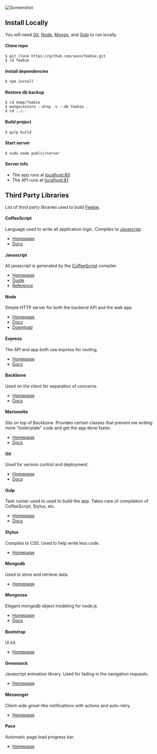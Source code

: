 ![Screenshot](https://s3.amazonaws.com/feebie/feebie_852.png)

## Install Locally

You will need [Git](http://git-scm.com/), [Node](http://nodejs.org/), [Mongo](http://www.mongodb.org/), and [Gulp](http://gulpjs.com/) to run locally.

#### Clone repo

```shell
$ git clone https://github.com/vovn/feebie.git
$ cd feebie
```

#### Install dependencies

```shell
$ npm install
```

#### Restore db backup

```shell
$ cd dump/feebie
$ mongorestore --drop -v --db feebie .
$ cd ../..
```

#### Build project

```shell
$ gulp build
```

#### Start server

```shell
$ sudo node public/server
``` 

#### Server info

* The app runs at [localhost:80](http://localhost:80/)
* The API runs at [localhost:81](http://localhost:81/)

## Third Party Libraries

List of third party libraries used to build [Feebie](https://github.com/vovn/feebie).

#### CoffeeScript

Language used to write all application logic. Compiles to [Javascript](#javascript).

* [Homepage](http://coffeescript.org/)
* [Docs](http://coffeescript.org/)

#### Javascript

All javascript is generated by the [CoffeeScript](#coffeescript) compiler.

* [Homepage](https://developer.mozilla.org/en-US/docs/Web/JavaScript)
* [Guide](https://developer.mozilla.org/en-US/docs/Web/JavaScript/Guide)
* [Reference](https://developer.mozilla.org/en-US/docs/Web/JavaScript/Reference)

#### Node

Simple HTTP server for both the backend API and the web app.

* [Homepage](http://nodejs.org/)
* [Docs](http://nodejs.org/api/)
* [Download](http://nodejs.org/download/)

#### Express

The API and app both use express for routing.

* [Homepage](http://expressjs.com/)
* [Docs](http://expressjs.com/api.html)

#### Backbone

Used on the client for separation of concerns.

* [Homepage](http://backbonejs.org/)
* [Docs](http://backbonejs.org/#introduction)

#### Marionette

Sits on top of Backbone. Provides certain classes that prevent me writing more "boilerplate" code and get the app done faster.

* [Homepage](http://marionettejs.com/)
* [Docs](https://github.com/marionettejs/backbone.marionette/blob/master/readme.md#documentation)

#### Git

Used for version control and deployment.

* [Homepage](http://git-scm.com/)
* [Docs](http://git-scm.com/documentation)

#### Gulp

Task runner used to used to build the app. Takes care of compilation of CoffeeScript, Stylus, etc.

* [Homepage](http://gulpjs.com/)
* [Docs](https://github.com/gulpjs/gulp/blob/master/README.md#documentation)

#### Stylus

Compiles to CSS. Used to help write less code.

* [Homepage](http://learnboost.github.io/stylus/)

#### Mongodb

Used to store and retrieve data.

* [Homepage](http://www.mongodb.org/)

#### Mongoose

Elegant mongodb object modeling for node.js.

* [Homepage](http://mongoosejs.com/)
* [Docs](http://mongoosejs.com/docs/guide.html)

#### Bootstrap

Ui kit.

* [Homepage](http://getbootstrap.com/)

#### Greensock

Javascript animation library. Used for fading in the navigation requests.

* [Homepage](http://www.greensock.com/)

#### Messenger

Client-side growl-like notifications with actions and auto-retry.

* [Homepage](http://github.hubspot.com/messenger/)

#### Pace

Automatic page load progress bar.

* [Homepage](http://github.hubspot.com/pace/docs/welcome/)
